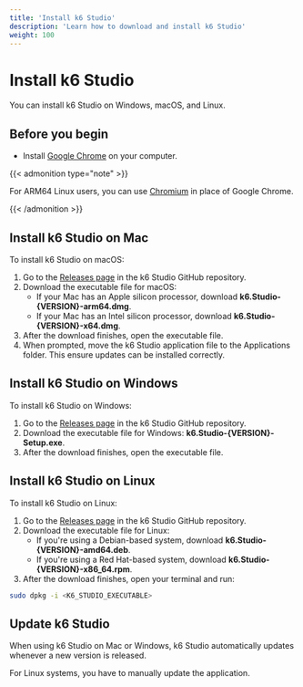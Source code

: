 ```yaml
---
title: 'Install k6 Studio'
description: 'Learn how to download and install k6 Studio'
weight: 100
---
```


# Install k6 Studio

You can install k6 Studio on Windows, macOS, and Linux.

## Before you begin

- Install [Google Chrome](https://www.google.com/chrome/) on your computer.

{{< admonition type="note" >}}

For ARM64 Linux users, you can use [Chromium](https://www.chromium.org/chromium-projects/) in place of Google Chrome.

{{< /admonition >}}

## Install k6 Studio on Mac

To install k6 Studio on macOS:

1. Go to the [Releases page](https://github.com/grafana/k6-studio/releases) in the k6 Studio GitHub repository.
1. Download the executable file for macOS:
   - If your Mac has an Apple silicon processor, download **k6.Studio-{VERSION}-arm64.dmg**.
   - If your Mac has an Intel silicon processor, download **k6.Studio-{VERSION}-x64.dmg**.
1. After the download finishes, open the executable file.
1. When prompted, move the k6 Studio application file to the Applications folder. This ensure updates can be installed correctly.

## Install k6 Studio on Windows

To install k6 Studio on Windows:

1. Go to the [Releases page](https://github.com/grafana/k6-studio/releases) in the k6 Studio GitHub repository.
1. Download the executable file for Windows: **k6.Studio-{VERSION}-Setup.exe**.
1. After the download finishes, open the executable file.

## Install k6 Studio on Linux

To install k6 Studio on Linux:

1. Go to the [Releases page](https://github.com/grafana/k6-studio/releases) in the k6 Studio GitHub repository.
1. Download the executable file for Linux:
   - If you're using a Debian-based system, download **k6.Studio-{VERSION}-amd64.deb**.
   - If you're using a Red Hat-based system, download **k6.Studio-{VERSION}-x86_64.rpm**.
1. After the download finishes, open your terminal and run:

```bash
sudo dpkg -i <K6_STUDIO_EXECUTABLE>
```

## Update k6 Studio

When using k6 Studio on Mac or Windows, k6 Studio automatically updates whenever a new version is released.

For Linux systems, you have to manually update the application.
